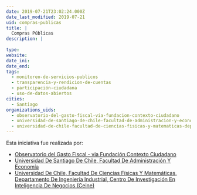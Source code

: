 ```yaml
---
date: 2019-07-21T23:02:24.000Z
date_last_modified: 2019-07-21
uid: compras-publicas
title: |
  Compras Públicas
description: |
  
type: 
website: 
date_ini: 
date_end: 
tags:
  - monitoreo-de-servicios-publicos
  - transparencia-y-rendicion-de-cuentas
  - participación-ciudadana
  - uso-de-datos-abiertos
cities: 
  - Santiago
organizations_uids:
  - observatorio-del-gasto-fiscal-via-fundacion-contexto-ciudadano
  - universidad-de-santiago-de-chile-facultad-de-administracion-y-economia
  - universidad-de-chile-facultad-de-ciencias-fisicas-y-matematicas-departamento-de-ingenieria-industrial-centro-de-investigacion-en-inteligencia-de-negocios-ceine
---
```


Esta iniciativa fue realizada por:

- [Observatorio del Gasto Fiscal - via Fundación Contexto Ciudadano](/organizaciones/observatorio-del-gasto-fiscal-via-fundacion-contexto-ciudadano)
- [Universidad De Santiago De Chile, Facultad De Administración Y Economía](/organizaciones/universidad-de-santiago-de-chile-facultad-de-administracion-y-economia)
- [Universidad De Chile, Facultad De Ciencias Físicas Y Matemáticas, Departamento De Ingeniería Industrial, Centro De Investigación En Inteligencia De Negocios (Ceine)](/organizaciones/universidad-de-chile-facultad-de-ciencias-fisicas-y-matematicas-departamento-de-ingenieria-industrial-centro-de-investigacion-en-inteligencia-de-negocios-ceine)
